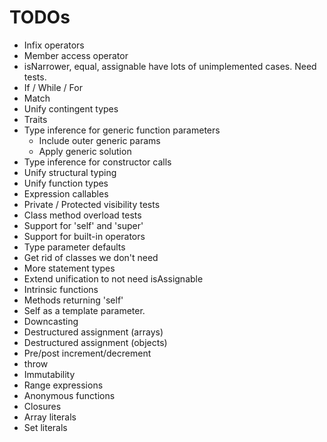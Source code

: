 # TODOs

* Infix operators
* Member access operator
* isNarrower, equal, assignable have lots of unimplemented cases. Need tests.
* If / While / For
* Match
* Unify contingent types
* Traits
* Type inference for generic function parameters
  * Include outer generic params
  * Apply generic solution
* Type inference for constructor calls
* Unify structural typing
* Unify function types
* Expression callables
* Private / Protected visibility tests
* Class method overload tests
* Support for 'self' and 'super'
* Support for built-in operators
* Type parameter defaults
* Get rid of classes we don't need
* More statement types
* Extend unification to not need isAssignable
* Intrinsic functions
* Methods returning 'self'
* Self as a template parameter.
* Downcasting
* Destructured assignment (arrays)
* Destructured assignment (objects)
* Pre/post increment/decrement
* throw
* Immutability
* Range expressions
* Anonymous functions
* Closures
* Array literals
* Set literals
